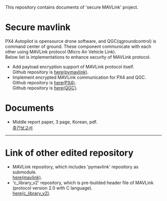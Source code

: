 This repository contains documents of 'secure MAVLink' project.

# Secure mavlink
PX4 Autopilot is opensource drone software, and QGC(qgroundcontrol) is command center of ground. These component communicate with each other using MAVLink protocol (Micro Air Vehicle Link).  
Below list is implementations to enhance security of MAVLink protocol.  
* Add payload encryption support of MAVLink protocol itself.  
Github repository is [here(pymavlink)](https://github.com/Lumy0726/pymavlink/).  
* Implement encrypted MAVLink communication for PX4 and QGC.  
Github repository is [here(PX4)](https://github.com/Lumy0726/PX4-Autopilot/).  
Github repository is [here(QGC)](https://github.com/Lumy0726/qgroundcontrol/).  

# Documents
* Middle report paper, 3 page, Korean, pdf.  
[중간보고서](./report_middle.pdf)  

---

# Link of other edited repository
* MAVLink repository, which includes 'pymavlink' repository as submodule.  
[here(mavlink)](https://github.com/Lumy0726/mavlink/).  
* 'c_library_v2' repository, which is pre-builded header file of MAVLink (protocol version 2.0 with C language).  
[here(c_library_v2)](https://github.com/Lumy0726/c_library_v2/).  
